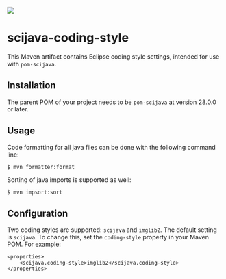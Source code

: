 [![](https://travis-ci.org/scijava/scijava-coding-style.svg?branch=master)](https://travis-ci.org/scijava/scijava-coding-style)

# scijava-coding-style

This Maven artifact contains Eclipse coding style settings, intended for use with `pom-scijava`.

## Installation

The parent POM of your project needs to be `pom-scijava` at version 28.0.0 or later.

## Usage

Code formatting for all java files can be done with the following command line:
```bash
$ mvn formatter:format
```
Sorting of java imports is supported as well:
```
$ mvn impsort:sort
```

## Configuration

Two coding styles are supported: `scijava` and `imglib2`.
The default setting is `scijava`.
To change this, set the `coding-style` property in your Maven POM. For example:
```
<properties>
    <scijava.coding-style>imglib2</scijava.coding-style>
</properties>
```

